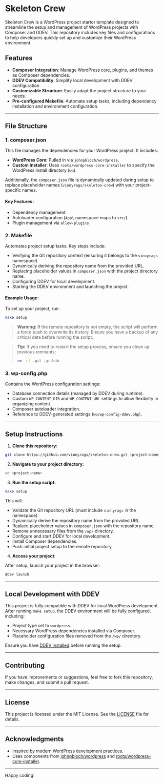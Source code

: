 # Skeleton Crew

Skeleton Crew is a WordPress project starter template designed to streamline the setup and management of WordPress projects with Composer and DDEV. This repository includes key files and configurations to help developers quickly set up and customize their WordPress environment.

## Features

- **Composer Integration**: Manage WordPress core, plugins, and themes as Composer dependencies.
- **DDEV Compatibility**: Simplify local development with DDEV configuration.
- **Customizable Structure**: Easily adapt the project structure to your needs.
- **Pre-configured Makefile**: Automate setup tasks, including dependency installation and environment configuration.

---

## File Structure

### 1. **composer.json**

This file manages the dependencies for your WordPress project. It includes:

- **WordPress Core**: Pulled in via `johnpbloch/wordpress`.
- **Custom Installer**: Uses `roots/wordpress-core-installer` to specify the WordPress install directory (`wp`).

Additionally, the `composer.json` file is dynamically updated during setup to replace placeholder names (`vinnyrags/skeleton-crew`) with your project-specific names.

#### Key Features:
- Dependency management
- Autoloader configuration (`App\` namespace maps to `src/`)
- Plugin management via `allow-plugins`

### 2. **Makefile**

Automates project setup tasks. Key steps include:

- Verifying the Git repository context (ensuring it belongs to the `vinnyrags` namespace).
- Dynamically deriving the repository name from the provided URL.
- Replacing placeholder values in `composer.json` with the project directory name.
- Configuring DDEV for local development.
- Starting the DDEV environment and launching the project.

#### Example Usage:
To set up your project, run:

```sh
make setup
```

> **Warning:** If the remote repository is not empty, the script will perform a force push to overwrite its history. Ensure you have a backup of any critical data before running the script.

> **Tip:** If you need to restart the setup process, ensure you clean up previous remnants:
> ```sh
> rm -rf .git .github
> ```

### 3. **wp-config.php**

Contains the WordPress configuration settings:

- Database connection details (managed by DDEV during runtime).
- Custom `WP_CONTENT_DIR` and `WP_CONTENT_URL` settings to allow flexibility in organizing content.
- Composer autoloader integration.
- Reference to DDEV-generated settings (`wp/wp-config-ddev.php`).

---

## Setup Instructions

1. **Clone this repository:**

```sh
git clone https://github.com/vinnyrags/skeleton-crew.git <project-name>
```

2. **Navigate to your project directory:**

```sh
cd <project-name>
```

3. **Run the setup script:**

```sh
make setup
```

This will:
- Validate the Git repository URL (must include `vinnyrags` in the namespace).
- Dynamically derive the repository name from the provided URL.
- Replace placeholder values in `composer.json` with the repository name.
- Remove unnecessary files from the `/wp/` directory.
- Configure and start DDEV for local development.
- Install Composer dependencies.
- Push initial project setup to the remote repository.

4. **Access your project:**

After setup, launch your project in the browser:

```sh
ddev launch
```

---

## Local Development with DDEV

This project is fully compatible with DDEV for local WordPress development. After running `make setup`, the DDEV environment will be fully configured, including:

- Project type set to `wordpress`.
- Necessary WordPress dependencies installed via Composer.
- Placeholder configuration files removed from the `/wp/` directory.

Ensure you have [DDEV installed](https://ddev.readthedocs.io/en/latest/#installation) before running the setup.

---

## Contributing

If you have improvements or suggestions, feel free to fork this repository, make changes, and submit a pull request.

---

## License

This project is licensed under the MIT License. See the [LICENSE](LICENSE) file for details.

---

## Acknowledgments

- Inspired by modern WordPress development practices.
- Uses components from [johnpbloch/wordpress](https://github.com/johnpbloch/wordpress) and [roots/wordpress-core-installer](https://github.com/roots/wordpress-core-installer).

---

Happy coding!

